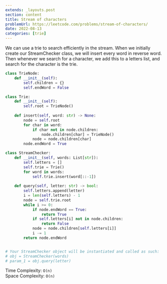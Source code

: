 ```yaml
---
extends: _layouts.post
section: content
title: Stream of characters
problemUrl: https://leetcode.com/problems/stream-of-characters/
date: 2022-08-13
categories: [trie]
---
```


We can use a trie to search efficiently in the stream. When we initially create our StreamChecker class, we will insert every word in reverse word. Then whenever we search for a character, we add this to a letters list, and search for the character is the trie.

```python
class TrieNode:
    def __init__(self):
        self.children = {}
        self.endWord = False

class Trie:
    def __init__(self):
        self.root = TrieNode()
        
    def insert(self, word: str) -> None:
        node = self.root
        for char in word:
            if char not in node.children:
                node.children[char] = TrieNode()
            node = node.children[char]
        node.endWord = True

class StreamChecker:
    def __init__(self, words: List[str]):
        self.letters = []
        self.trie = Trie()
        for word in words:
            self.trie.insert(word[::-1])
        
    def query(self, letter: str) -> bool:
        self.letters.append(letter)
        i = len(self.letters) - 1
        node = self.trie.root
        while i >= 0:
            if node.endWord == True:
                return True
            if self.letters[i] not in node.children:
                return False
            node = node.children[self.letters[i]]
            i -= 1
        return node.endWord


# Your StreamChecker object will be instantiated and called as such:
# obj = StreamChecker(words)
# param_1 = obj.query(letter)
```

Time Complexity: `O(n)` <br/>
Space Complexity: `O(n)`
